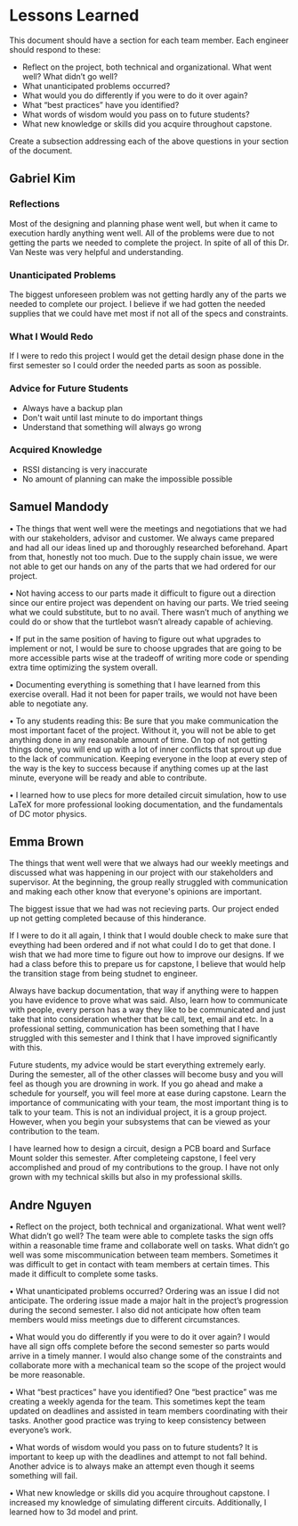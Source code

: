 # Lessons Learned
This document should have a section for each team member. Each engineer should respond to these:

- Reflect on the project, both technical and organizational. What went well? What didn’t go well? 
- What unanticipated problems occurred? 
- What would you do differently if you were to do it over again? 
- What “best practices” have you identified? 
- What words of wisdom would you pass on to future students?
- What new knowledge or skills did you acquire throughout capstone.

Create a subsection addressing each of the above questions in your section of the document. 

## Gabriel Kim
### Reflections
Most of the designing and planning phase went well, but when it came to execution hardly anything went well. All of the problems were due to not getting the parts we needed to complete the project. In spite of all of this Dr. Van Neste was very helpful and understanding.
### Unanticipated Problems
The biggest unforeseen problem was not getting hardly any of the parts we needed to complete our project. I believe if we had gotten the needed supplies that we could have met most if not all of the specs and constraints.
### What I Would Redo
If I were to redo this project I would get the detail design phase done in the first semester so I could order the needed parts as soon as possible.
### Advice for Future Students
- Always have a backup plan
- Don't wait until last minute to do important things
- Understand that something will always go wrong
### Acquired Knowledge
- RSSI distancing is very inaccurate
- No amount of planning can make the impossible possible

## Samuel Mandody
•	The things that went well were the meetings and negotiations that we had with our stakeholders, advisor and customer. We always came prepared and had all our ideas lined up and thoroughly researched beforehand. Apart from that, honestly not too much. Due to the supply chain issue, we were not able to get our hands on any of the parts that we had ordered for our project.

•	Not having access to our parts made it difficult to figure out a direction since our entire project was dependent on having our parts. We tried seeing what we could substitute, but to no avail. There wasn’t much of anything we could do or show that the turtlebot wasn’t already capable of achieving.

•	If put in the same position of having to figure out what upgrades to implement or not, I would be sure to choose upgrades that are going to be more accessible parts wise at the tradeoff of writing more code or spending extra time optimizing the system overall.

•	Documenting everything is something that I have learned from this exercise overall. Had it not been for paper trails, we would not have been able to negotiate any. 

•	To any students reading this: Be sure that you make communication the most important facet of the project. Without it, you will not be able to get anything done in any reasonable amount of time. On top of not getting things done, you will end up with a lot of inner conflicts that sprout up due to the lack of communication. Keeping everyone in the loop at every step of the way is the key to success because if anything comes up at the last minute, everyone will be ready and able to contribute.

•	I learned how to use plecs for more detailed circuit simulation, how to use LaTeX for more professional looking documentation, and the fundamentals of DC motor physics.

## Emma Brown
The things that went well were that we always had our weekly meetings and discussed what was happening in our project with our stakeholders and supervisor. At the beginning, the group really struggled with communication and making each other know that everyone's opinions are important.

The biggest issue that we had was not recieving parts. Our project ended up not getting completed because of this hinderance.

If I were to do it all again, I think that I would double check to make sure that eveything had been ordered and if not what could I do to get that done. I wish that we had more time to figure out how to improve our designs. If we had a class before this to prepare us for capstone, I believe that would help the transition stage from being studnet to engineer.

Always have backup documentation, that way if anything were to happen you have evidence to prove what was said. Also, learn how to communicate with people, every person has a way they like to be communicated and just take that into consideration whether that be call, text, email and etc. In a professional setting, communication has been something that I have struggled with this semester and I think that I have improved significantly with this.

Future students, my advice would be start everything extremely early. During the semester, all of the other classes will become busy and you will feel as though you are drowning in work. If you go ahead and make a schedule for yourself, you will feel more at ease during capstone. Learn the importance of communicating with your team, the most important thing is to talk to your team. This is not an individual project, it is a group project. However, when you begin your subsystems that can be viewed as your contribution to the team.

I have learned how to design a circuit, design a PCB board and Surface Mount solder this semester. After completeing capstone, I feel very accomplished and proud of my contributions to the group. I have not only grown with my technical skills but also in my professional skills.

## Andre Nguyen

•    Reflect on the project, both technical and organizational. What went well? What didn’t go well?
  The team were able to complete tasks the sign offs within a reasonable time frame and collaborate well on tasks. What didn’t go well was some miscommunication between team members. Sometimes it was difficult to get in contact with team members at certain times. This made it difficult to complete some tasks.
  
•    What unanticipated problems occurred?
  Ordering was an issue I did not anticipate. The ordering issue made a major halt in the project’s progression during the second semester. I also did not anticipate how often team members would miss meetings due to different circumstances.
  
•    What would you do differently if you were to do it over again?
  I would have all sign offs complete before the second semester so parts would arrive in a timely manner. I would also change some of the constraints and collaborate more with a mechanical team so the scope of the project would be more reasonable. 
  
•    What “best practices” have you identified?
  One “best practice” was me creating a weekly agenda for the team. This sometimes kept the team updated on deadlines and assisted in team members coordinating with their tasks.  Another good practice was trying to keep consistency  between everyone’s work. 
  
•    What words of wisdom would you pass on to future students?
  It is important to keep up with the deadlines and attempt to not fall behind. Another advice is to always make an attempt even though it seems something will fail.
  
•    What new knowledge or skills did you acquire throughout capstone.
  I increased my knowledge of simulating different circuits. Additionally, I learned how to 3d model and print.

